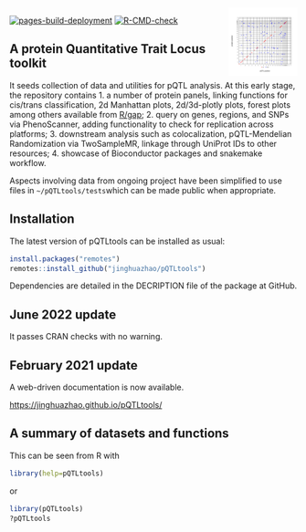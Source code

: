 
<img src="man/figures/logo.svg" align="right" alt="" width="120" />

[![pages-build-deployment](https://github.com/jinghuazhao/pQTLtools/actions/workflows/pages/pages-build-deployment/badge.svg)](https://github.com/jinghuazhao/pQTLtools/actions/workflows/pages/pages-build-deployment)
[![R-CMD-check](https://github.com/jinghuazhao/pQTLtools/actions/workflows/R-CMD-check.yaml/badge.svg)](https://github.com/jinghuazhao/pQTLtools/actions/workflows/R-CMD-check.yaml)

## A protein Quantitative Trait Locus toolkit

It seeds collection of data and utilities for pQTL analysis. At this
early stage, the repository contains 1. a number of protein panels,
linking functions for cis/trans classification, 2d Manhattan plots,
2d/3d-plotly plots, forest plots among others available from
[R/gap](https://github.com/jinghuazhao/R/tree/master/gap); 2. query on
genes, regions, and SNPs via PhenoScanner, adding functionality to check
for replication across platforms; 3. downstream analysis such as
colocalization, pQTL-Mendelian Randomization via TwoSampleMR, linkage
through UniProt IDs to other resources; 4. showcase of Bioconductor
packages and snakemake workflow.

Aspects involving data from ongoing project have been simplified to use
files in `~/pQTLtools/tests`which can be made public when appropriate.

## Installation

The latest version of pQTLtools can be installed as usual:

``` r
install.packages("remotes")
remotes::install_github("jinghuazhao/pQTLtools")
```

Dependencies are detailed in the DECRIPTION file of the package at
GitHub.

## June 2022 update

It passes CRAN checks with no warning.

## February 2021 update

A web-driven documentation is now available.

<https://jinghuazhao.github.io/pQTLtools/>

## A summary of datasets and functions

This can be seen from R with

``` r
library(help=pQTLtools)
```

or

``` r
library(pQTLtools)
?pQTLtools
```
